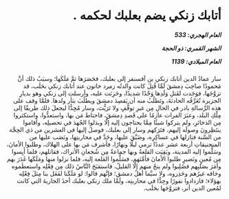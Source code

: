 <h1 dir="rtl">أتابك زنكي يضم بعلبك لحكمه .</h1>

<h5 dir="rtl">العام الهجري:  533

الشهر القمري: ذو الحجة

العام الميلادي: 1139</h5>

<p dir="rtl">سار عمادُ الدين أتابك زنكي بن آقسنقر إلى بعلبك، فحَصَرَها ثمَّ مَلَكَها؛ وسبَبُ ذلك أنَّ مَحمودًا صاحِبَ دِمشقَ لَمَّا قُتِلَ كانت والدتُه زمرد خاتون عند أتابك زنكي بحَلَب، قد تزوَّجَها، فوَجَدت لقَتلِ وَلَدِها وَجْدًا شديدًا، وحَزِنَت عليه، وأرسلت إلى زنكي وهو بديارِ الجزيرة تُعَرِّفُه الحادثةَ، وتَطلُبُ منه أن يَقصِدَ دمشقَ ويطلُبَ بثأر ولدها. فلمَّا وقف على هذه الرِّسالةِ بادر في الحالِ مِن غيرِ توقُّفٍ ولا تَرَيُّث، وسار مُجِدًّا ليجعلَ ذلك طريقًا إلى مِلْكِ البلد، وعبَرَ الفرات عازمًا على قَصدِ دِمشقَ، فاحتاط مَن بها، واستعدُّوا، واستكثروا مِن الذخائرِ، ولم يتركوا شيئًا مِمَّا يحتاجون إليه إلَّا وبذلوا الجُهدَ في تحصيلِه، وأقاموا ينتَظِرونَ وصولَه إليهم، فتَرَكهم وسار إلى بعلبك، فوصلَ إليها في العشرين من ذي الحِجَّة من السَّنة فنازلها في عساكِرِه، وضَيَّقَ عليها، وجَدَّ في محاربتِها، ونَصَب عليها من المنجنيقاتِ أربعة عشر عددًا ترمي ليلًا ونهارًا، فأشرف مَن بها على الهلاك، وطلبوا الأمانَ، وسَلَّموا إليه المدينة، وبَقِيَت القلعةُ وبها جماعةٌ مِن شُجعانِ الأتراك، فقاتلهم، فلما أَيِسوا مِن مُعينٍ ونَصيرٍ طلبوا الأمانَ فأمَّنَهم، فسَلَّموا القلعة إليه، فلما نزلوا منها ومَلَكَها غَدَرَ بهم وأمَرَ بصَلبِهم فصُلِبوا ولم ينجُ منهم إلَّا القليلُ، فاستقبَحَ النَّاسُ ذلك مِن فِعْلِه واستعظَموه وخافه غيرُهم وحَذِروه، ولا سيَّما أهلُ دمشق؛ فإنَّهم قالوا: لو مَلَكَنا لفَعَل بنا مِثلَ فِعْلِه بهؤلاء؛ فازدادوا نفورًا وجِدًّا في محاربتِه، ولَمَّا ملك زنكي بعلبك أخذَ الجاريةَ التي كانت لمُعين الدين أنر، فتزوَّجَها بحَلَب.</p></br>
